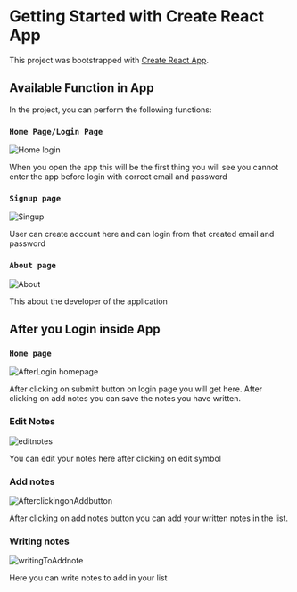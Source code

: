# Getting Started with Create React App

This project was bootstrapped with [Create React App](https://github.com/facebook/create-react-app).

## Available Function in App

In the project, you can perform the following functions:

### `Home Page/Login Page`

![Home login](https://user-images.githubusercontent.com/104582370/190374677-a4629c6f-1296-4026-ac4f-c7db4266cc11.png)

When you open the app this will be the first thing you will see you cannot enter the app before login with correct email and password



### `Signup page`

![Singup](https://user-images.githubusercontent.com/104582370/190376294-4e90a0df-e66b-4d9c-b6d2-0d458e416686.png)

User can create account here and can login from that created email and password



### `About page`

![About](https://user-images.githubusercontent.com/104582370/190376771-d218dc96-7220-49c4-a048-aea197294af7.png)

This about the developer of the application



## After you Login inside App

### `Home page`

![AfterLogin homepage](https://user-images.githubusercontent.com/104582370/190377519-601ac77f-d9e1-4ea9-91d4-dec9383c6e36.png)

After clicking on submitt button on login page you will get here. After clicking on add notes you can save the notes you have written.



### Edit Notes

![editnotes](https://user-images.githubusercontent.com/104582370/190380916-f915413a-1369-4d42-81c1-9097ae6f58c3.png)

You can edit your notes here after clicking on edit symbol



### Add notes

![AfterclickingonAddbutton](https://user-images.githubusercontent.com/104582370/190381284-72ace014-34af-4437-a9a1-e8141a0a40ce.png)

After clicking on add notes button you can add your written notes in the list.



### Writing notes

![writingToAddnote](https://user-images.githubusercontent.com/104582370/190381683-72998faf-9548-46b9-8d0a-4de4cdca78ca.png)

Here you can write notes to add in your list
